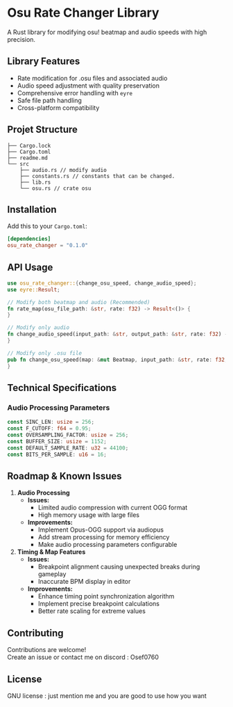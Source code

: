 # Osu Rate Changer Library

A Rust library for modifying osu! beatmap and audio speeds with high precision.

## Library Features

- Rate modification for .osu files and associated audio
- Audio speed adjustment with quality preservation
- Comprehensive error handling with `eyre`
- Safe file path handling
- Cross-platform compatibility

## Projet Structure 
```
├── Cargo.lock
├── Cargo.toml
├── readme.md
└── src
    ├── audio.rs // modify audio
    ├── constants.rs // constants that can be changed.
    ├── lib.rs 
    └── osu.rs // crate osu
```
## Installation

Add this to your `Cargo.toml`:
```toml
[dependencies]
osu_rate_changer = "0.1.0"
```

## API Usage

```rust
use osu_rate_changer::{change_osu_speed, change_audio_speed};
use eyre::Result;

// Modify both beatmap and audio (Recommended)
fn rate_map(osu_file_path: &str, rate: f32) -> Result<()> {
}

// Modify only audio
fn change_audio_speed(input_path: &str, output_path: &str, rate: f32) -> Result<()> {
}

// Modify only .osu file
pub fn change_osu_speed(map: &mut Beatmap, input_path: &str, rate: f32, audio_path: &str) -> eyre::Result<()> {
}
```

## Technical Specifications

### Audio Processing Parameters
```rust
const SINC_LEN: usize = 256;
const F_CUTOFF: f64 = 0.95;
const OVERSAMPLING_FACTOR: usize = 256;
const BUFFER_SIZE: usize = 1152;
const DEFAULT_SAMPLE_RATE: u32 = 44100;
const BITS_PER_SAMPLE: u16 = 16;
```

## Roadmap & Known Issues

1. **Audio Processing**
   - **Issues:**
     - Limited audio compression with current OGG format
     - High memory usage with large files
   - **Improvements:**
     - Implement Opus-OGG support via audiopus
     - Add stream processing for memory efficiency
     - Make audio processing parameters configurable
2. **Timing & Map Features**
   - **Issues:**
     - Breakpoint alignment causing unexpected breaks during gameplay
     - Inaccurate BPM display in editor
   - **Improvements:**
     - Enhance timing point synchronization algorithm
     - Implement precise breakpoint calculations
     - Better rate scaling for extreme values


## Contributing

Contributions are welcome!<br>
Create an issue or contact me on discord : Osef0760  

## License
GNU license : just mention me and you are good to use how you want